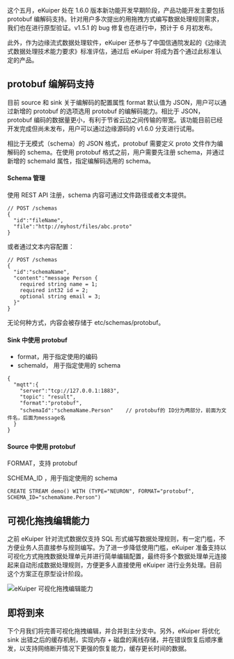 这个五月，eKuiper 处在 1.6.0 版本新功能开发早期阶段，产品功能开发主要包括 protobuf 编解码支持。针对用户多次提出的用拖拽方式编写数据处理规则需求，我们也在进行原型验证。v1.5.1 的 bug 修复也在进行中，预计于 6 月初发布。 

此外，作为边缘流式数据处理软件，eKuiper 还参与了中国信通院发起的《边缘流式数据处理技术能力要求》标准评估，通过后 eKuiper 将成为首个通过此标准认定的产品。 

## protobuf 编解码支持

目前 source 和 sink 关于编解码的配置属性 format 默认值为 JSON，用户可以通过新增的 protobuf 的选项选用 protobuf 的编解码能力。相比于 JSON，protobuf 编码的数据量更小，有利于节省云边之间传输的带宽。该功能目前已经开发完成但尚未发布，用户可以通过边缘源码的 v1.6.0 分支进行试用。

相比于无模式（schema）的 JSON 格式，protobuf 需要定义 proto 文件作为编解码的 schema。在使用 protobuf 格式之前，用户需要先注册 schema，并通过新增的 schemaId 属性，指定编解码选用的 schema。

#### Schema 管理

使用 REST API 注册，schema 内容可通过文件路径或者文本提供。

```
// POST /schemas
{
  "id":"fileName",
  "file":"http://myhost/files/abc.proto"
}
```

或者通过文本内容配置：

```
// POST /schemas
{
  "id":"schemaName",
  "content":"message Person {
    required string name = 1;
    required int32 id = 2;
    optional string email = 3;
  }"
}
```

无论何种方式，内容会被存储于 etc/schemas/protobuf。

#### Sink 中使用 protobuf

- format，用于指定使用的编码
- schemaId， 用于指定使用的 schema

```
{
  "mqtt":{
    "server":"tcp://127.0.0.1:1883",
    "topic": "result",
    "format":"protobuf",
    "schemaId":"schemaName.Person"    // protobuf的 ID分为两部分，前面为文件名，后面为message名
  }
}
```

#### Source 中使用 protobuf

FORMAT，支持 protobuf

SCHEMA_ID ，用于指定使用的 schema

```
CREATE STREAM demo() WITH (TYPE="NEURON", FORMAT="protobuf", SCHEMA_ID="schemaName.Person")
```

## 可视化拖拽编辑能力

之前 eKuiper 针对流式数据仅支持 SQL 形式编写数据处理规则，有一定门槛，不方便业务人员直接参与规则编写。为了进一步降低使用门槛，eKuiper 准备支持以可视化方式拖拽数据处理单元并进行简单编辑配置，最终将多个数据处理单元连接起来自动形成数据处理规则，方便更多人直接使用 eKuiper 进行业务处理。目前这个方案正在原型设计阶段。

![eKuiper 可视化拖拽编辑能力](https://assets.emqx.com/images/0b82c091c8cfb7d90f82f6436cf11293.png)

## 即将到来

下个月我们将完善可视化拖拽编辑，并合并到主分支中。另外，eKuiper 将优化 sink 出错之后的缓存机制，实现内存 + 磁盘的离线存储，并在错误恢复后顺序重发，以支持网络断开情况下更强的恢复能力，缓存更长时间的数据。
